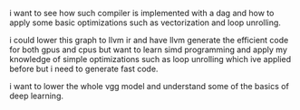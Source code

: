 i want to see how such compiler is implemented with a dag and how to apply
some basic optimizations such as vectorization and loop unrolling.

i could lower this graph to llvm ir and have llvm generate the efficient
code for both gpus and cpus but want to learn simd programming and apply
my knowledge of simple optimizations such as loop unrolling which ive applied
before but i need to generate fast code.

i want to lower the whole vgg model and understand some of the basics of
deep learning.
